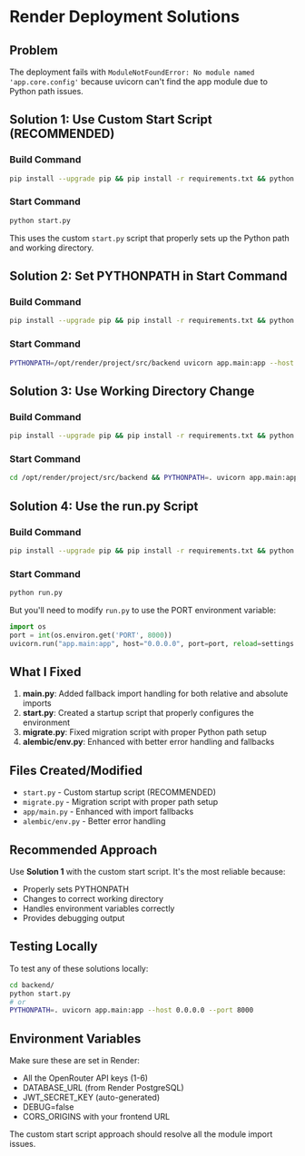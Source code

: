# Render Deployment Solutions

## Problem
The deployment fails with `ModuleNotFoundError: No module named 'app.core.config'` because uvicorn can't find the app module due to Python path issues.

## Solution 1: Use Custom Start Script (RECOMMENDED)

### Build Command
```bash
pip install --upgrade pip && pip install -r requirements.txt && python migrate.py
```

### Start Command
```bash
python start.py
```

This uses the custom `start.py` script that properly sets up the Python path and working directory.

## Solution 2: Set PYTHONPATH in Start Command

### Build Command
```bash
pip install --upgrade pip && pip install -r requirements.txt && python migrate.py
```

### Start Command
```bash
PYTHONPATH=/opt/render/project/src/backend uvicorn app.main:app --host 0.0.0.0 --port $PORT
```

## Solution 3: Use Working Directory Change

### Build Command
```bash
pip install --upgrade pip && pip install -r requirements.txt && python migrate.py
```

### Start Command
```bash
cd /opt/render/project/src/backend && PYTHONPATH=. uvicorn app.main:app --host 0.0.0.0 --port $PORT
```

## Solution 4: Use the run.py Script

### Build Command
```bash
pip install --upgrade pip && pip install -r requirements.txt && python migrate.py
```

### Start Command
```bash
python run.py
```

But you'll need to modify `run.py` to use the PORT environment variable:

```python
import os
port = int(os.environ.get('PORT', 8000))
uvicorn.run("app.main:app", host="0.0.0.0", port=port, reload=settings.DEBUG)
```

## What I Fixed

1. **main.py**: Added fallback import handling for both relative and absolute imports
2. **start.py**: Created a startup script that properly configures the environment
3. **migrate.py**: Fixed migration script with proper Python path setup
4. **alembic/env.py**: Enhanced with better error handling and fallbacks

## Files Created/Modified

- `start.py` - Custom startup script (RECOMMENDED)
- `migrate.py` - Migration script with proper path setup
- `app/main.py` - Enhanced with import fallbacks
- `alembic/env.py` - Better error handling

## Recommended Approach

Use **Solution 1** with the custom start script. It's the most reliable because:
- Properly sets PYTHONPATH
- Changes to correct working directory
- Handles environment variables correctly
- Provides debugging output

## Testing Locally

To test any of these solutions locally:

```bash
cd backend/
python start.py
# or
PYTHONPATH=. uvicorn app.main:app --host 0.0.0.0 --port 8000
```

## Environment Variables

Make sure these are set in Render:
- All the OpenRouter API keys (1-6)
- DATABASE_URL (from Render PostgreSQL)
- JWT_SECRET_KEY (auto-generated)
- DEBUG=false
- CORS_ORIGINS with your frontend URL

The custom start script approach should resolve all the module import issues.